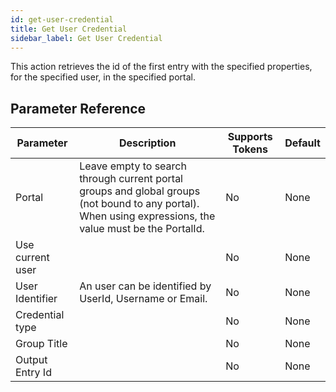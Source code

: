 ```yaml
---
id: get-user-credential
title: Get User Credential
sidebar_label: Get User Credential
---
```



This action retrieves the id of the first entry with the specified properties, for the specified user, in the specified portal.

## Parameter Reference
| Parameter | Description | Supports Tokens | Default |
| -- | -- | -- | -- |
| Portal | Leave empty to search through current portal groups and global groups (not bound to any portal). When using expressions, the value must be the PortalId. | No | None |
| Use current user |   | No | None |
| User Identifier | An user can be identified by UserId, Username or Email. | No | None |
| Credential type |  | No | None |
| Group Title |  | No | None |
| Output Entry Id |  | No | None |
